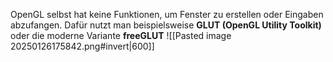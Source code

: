 OpenGL selbst hat keine Funktionen, um Fenster zu erstellen oder Eingaben abzufangen. Dafür nutzt man beispielsweise **GLUT (OpenGL Utility Toolkit)** oder die moderne Variante **freeGLUT**
![[Pasted image 20250126175842.png#invert|600]]